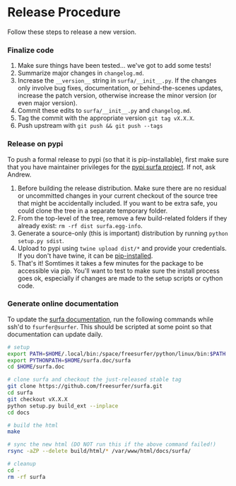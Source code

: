 # Release Procedure

Follow these steps to release a new version.

### Finalize code

1. Make sure things have been tested... we've got to add some tests!
2. Summarize major changes in `changelog.md`.
3. Increase the `__version__` string in `surfa/__init__.py`. If the changes only involve bug fixes, documentation, or behind-the-scenes updates, increase the patch version, otherwise increase the minor version (or even major version).
4. Commit these edits to `surfa/__init__.py` and `changelog.md`.
5. Tag the commit with the appropriate version `git tag vX.X.X`.
6. Push upstream with `git push && git push --tags`

### Release on pypi

To push a formal release to pypi (so that it is pip-installable), first make sure that you have maintainer privileges for the [pypi surfa project](https://pypi.org/project/surfa/). If not, ask Andrew.

1. Before building the release distribution. Make sure there are no residual or uncommitted changes in your current checkout of the source tree that might be accidentally included. If you want to be extra safe, you could clone the tree in a separate temporary folder.
2. From the top-level of the tree, remove a few build-related folders if they already exist:  `rm -rf dist surfa.egg-info`.
3. Generate a source-only (this is important) distribution by running `python setup.py sdist`.
4. Upload to pypi using `twine upload dist/*` and provide your credentials. If you don't have twine, it can be [pip-installed](https://pypi.org/project/twine/).
5. That's it! Somtimes it takes a few minutes for the package to be  accessible via pip. You'll want to test to make sure the install process goes ok, especially if changes are made to the setup scripts or cython code.


### Generate online documentation

To update the [surfa documentation](https://surfer.nmr.mgh.harvard.edu/docs/surfa), run the following commands while ssh'd to `fsurfer@surfer`. This should be scripted at some point so that documentation can update daily.

```bash
# setup
export PATH=$HOME/.local/bin:/space/freesurfer/python/linux/bin:$PATH
export PYTHONPATH=$HOME/surfa.doc/surfa
cd $HOME/surfa.doc

# clone surfa and checkout the just-released stable tag
git clone https://github.com/freesurfer/surfa.git
cd surfa
git checkout vX.X.X
python setup.py build_ext --inplace
cd docs

# build the html
make

# sync the new html (DO NOT run this if the above command failed!)
rsync -aZP --delete build/html/* /var/www/html/docs/surfa/

# cleanup
cd -
rm -rf surfa
```

